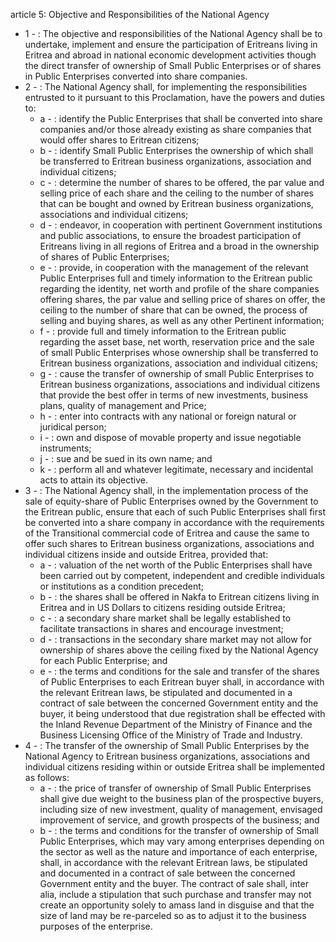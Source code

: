 article 5: Objective and Responsibilities of the National Agency

<ul>
			<li>1 - : The objective and responsibilities of the National Agency shall be to undertake, implement and ensure the participation of Eritreans living in Eritrea and abroad in national economic development activities though the direct transfer of ownership of Small Public Enterprises or of shares in Public Enterprises converted into share companies.<ul>
			</ul></li>			<li>2 - : The National Agency shall, for implementing the responsibilities entrusted to it pursuant to this Proclamation, have the powers and duties to:<ul>
						<li>a - : identify the Public Enterprises that shall be converted into share companies and&#x2F;or those already existing as share companies that would offer shares to Eritrean citizens;<ul>
						</ul></li>						<li>b - : identify Small Public Enterprises the ownership of which shall be transferred to Eritrean business organizations, association and individual citizens;<ul>
						</ul></li>						<li>c - : determine the number of shares to be offered, the par value and selling price of each share and the ceiling to the number of shares that can be bought and owned by Eritrean business organizations, associations and individual citizens;<ul>
						</ul></li>						<li>d - : endeavor, in cooperation with pertinent Government institutions and public associations, to ensure the broadest participation of Eritreans living in all regions of Eritrea and a broad in the ownership of shares of Public Enterprises;<ul>
						</ul></li>						<li>e - : provide, in cooperation with the management of the relevant Public Enterprises full and timely information to the Eritrean public regarding the identity, net worth and profile of the share companies offering shares, the par value and selling price of shares on offer, the ceiling to the number of share that can be owned, the process of selling and buying shares, as well as any other Pertinent information;<ul>
						</ul></li>						<li>f - : provide full and timely information to the Eritrean public regarding the asset base, net worth, reservation price and the sale of small Public Enterprises whose ownership shall be transferred to Eritrean business organizations, association and individual citizens;<ul>
						</ul></li>						<li>g - : cause the transfer of ownership of small Public Enterprises to Eritrean business organizations, associations and individual citizens that provide the best offer in terms of new investments, business plans, quality of management and Price;<ul>
						</ul></li>						<li>h - : enter into contracts with any national or foreign natural or juridical person;<ul>
						</ul></li>						<li>i - : own and dispose of movable property and issue negotiable instruments;<ul>
						</ul></li>						<li>j - : sue and be sued in its own name; and<ul>
						</ul></li>						<li>k - : perform all and whatever legitimate, necessary and incidental acts to attain its objective.<ul>
						</ul></li>			</ul></li>			<li>3 - : The National Agency shall, in the implementation process of the sale of equity-share of Public Enterprises owned by the Government to the Eritrean public, ensure that each of such Public Enterprises shall first be converted into a share company in accordance with the requirements of the Transitional commercial code of Eritrea and cause the same to offer such shares to Eritrean business organizations, associations and individual citizens inside and outside Eritrea, provided that:<ul>
						<li>a - : valuation of the net worth of the Public Enterprises shall have been carried out by competent, independent and credible individuals or institutions as a condition precedent;<ul>
						</ul></li>						<li>b - : the shares shall be offered in Nakfa to Eritrean citizens living in Eritrea and in US Dollars to citizens residing outside Eritrea;<ul>
						</ul></li>						<li>c - : a secondary share market shall be legally established to facilitate transactions in shares and encourage investment;<ul>
						</ul></li>						<li>d - : transactions in the secondary share market may not allow for ownership of shares above the ceiling fixed by the National Agency for each Public Enterprise; and<ul>
						</ul></li>						<li>e - : the terms and conditions for the sale and transfer of the shares of Public Enterprises to each Eritrean buyer shall, in accordance with the relevant Eritrean laws, be stipulated and documented in a contract of sale between the concerned Government entity and the buyer, it being understood that due registration shall be effected with the Inland Revenue Department of the Ministry of Finance and the Business Licensing Office of the Ministry of Trade and Industry.<ul>
						</ul></li>			</ul></li>			<li>4 - : The transfer of the ownership of Small Public Enterprises by the National Agency to Eritrean business organizations, associations and individual citizens residing within or outside Eritrea shall be implemented as follows:<ul>
						<li>a - : the price of transfer of ownership of Small Public Enterprises shall give due weight to the business plan of the prospective buyers, including size of new investment, quality of management, envisaged improvement of service, and growth prospects of the business; and<ul>
						</ul></li>						<li>b - : the terms and conditions for the transfer of ownership of Small Public Enterprises, which may vary among enterprises depending on the sector as well as the nature and importance of each enterprise, shall, in accordance with the relevant Eritrean laws, be stipulated and documented in a contract of sale between the concerned Government entity and the buyer. The contract of sale shall, inter alia, include a stipulation that such purchase and transfer may not create an opportunity solely to amass land in disguise and that the size of land may be re-parceled so as to adjust it to the business purposes of the enterprise.<ul>
						</ul></li>			</ul></li></ul>